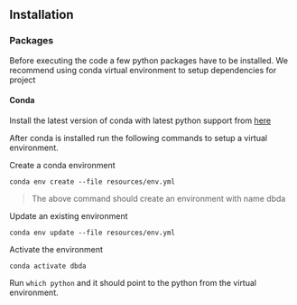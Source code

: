## Installation

### Packages

Before executing the code a few python packages have to be installed. We recommend using conda virtual environment to setup dependencies for project

#### Conda

Install the latest version of conda with latest python support from [here](https://docs.conda.io/projects/conda/en/latest/user-guide/install/)

After conda is installed run the following commands to setup a virtual environment.

Create a conda environment
```
conda env create --file resources/env.yml
``` 
> The above command should create an environment with name dbda

Update an existing environment
```
conda env update --file resources/env.yml
```

Activate the environment
```
conda activate dbda
```   

Run ```which python``` and it should point to the python from the virtual environment. 